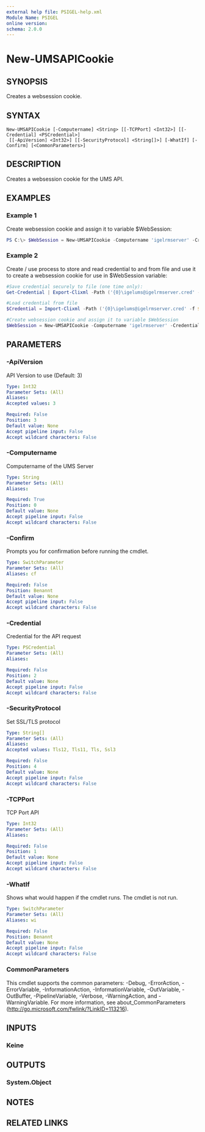 ```yaml
---
external help file: PSIGEL-help.xml
Module Name: PSIGEL
online version:
schema: 2.0.0
---
```


# New-UMSAPICookie

## SYNOPSIS
Creates a websession cookie.

## SYNTAX

```
New-UMSAPICookie [-Computername] <String> [[-TCPPort] <Int32>] [[-Credential] <PSCredential>]
 [[-ApiVersion] <Int32>] [[-SecurityProtocol] <String[]>] [-WhatIf] [-Confirm] [<CommonParameters>]
```

## DESCRIPTION
Creates a websession cookie for the UMS API.

## EXAMPLES

### Example 1

Create websession cookie and assign it to variable $WebSession:

```powershell
PS C:\> $WebSession = New-UMSAPICookie -Computername 'igelrmserver' -Credential (Get-Credential)
```
### Example 2

Create / use process to store and read credential to and from file and use it to create a websession cookie for use in $WebSession variable:

```powershell
#Save credential securely to file (one time only):
Get-Credential | Export-Clixml -Path ('{0}\igelums@igelrmserver.cred' -f ${env:\userprofile}) -Credential (Get-Credential)

#Load credential from file
$Credential = Import-Clixml -Path ('{0}\igelums@igelrmserver.cred' -f ${env:\userprofile})

#Create websession cookie and assign it to variable $WebSession
$WebSession = New-UMSAPICookie -Computername 'igelrmserver' -Credential $Credential
```

## PARAMETERS

### -ApiVersion
API Version to use (Default: 3)

```yaml
Type: Int32
Parameter Sets: (All)
Aliases:
Accepted values: 3

Required: False
Position: 3
Default value: None
Accept pipeline input: False
Accept wildcard characters: False
```

### -Computername
Computername of the UMS Server

```yaml
Type: String
Parameter Sets: (All)
Aliases:

Required: True
Position: 0
Default value: None
Accept pipeline input: False
Accept wildcard characters: False
```

### -Confirm
Prompts you for confirmation before running the cmdlet.

```yaml
Type: SwitchParameter
Parameter Sets: (All)
Aliases: cf

Required: False
Position: Benannt
Default value: None
Accept pipeline input: False
Accept wildcard characters: False
```

### -Credential
Credential for the API request

```yaml
Type: PSCredential
Parameter Sets: (All)
Aliases:

Required: False
Position: 2
Default value: None
Accept pipeline input: False
Accept wildcard characters: False
```

### -SecurityProtocol
Set SSL/TLS protocol

```yaml
Type: String[]
Parameter Sets: (All)
Aliases:
Accepted values: Tls12, Tls11, Tls, Ssl3

Required: False
Position: 4
Default value: None
Accept pipeline input: False
Accept wildcard characters: False
```

### -TCPPort
TCP Port API

```yaml
Type: Int32
Parameter Sets: (All)
Aliases:

Required: False
Position: 1
Default value: None
Accept pipeline input: False
Accept wildcard characters: False
```

### -WhatIf
Shows what would happen if the cmdlet runs.
The cmdlet is not run.

```yaml
Type: SwitchParameter
Parameter Sets: (All)
Aliases: wi

Required: False
Position: Benannt
Default value: None
Accept pipeline input: False
Accept wildcard characters: False
```

### CommonParameters
This cmdlet supports the common parameters: -Debug, -ErrorAction, -ErrorVariable, -InformationAction, -InformationVariable, -OutVariable, -OutBuffer, -PipelineVariable, -Verbose, -WarningAction, and -WarningVariable.
For more information, see about_CommonParameters (http://go.microsoft.com/fwlink/?LinkID=113216).

## INPUTS

### Keine

## OUTPUTS

### System.Object
## NOTES

## RELATED LINKS
